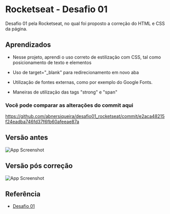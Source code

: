 
# Rocketseat - Desafio 01

Desafio 01 pela Rocketseat, no qual foi proposto a correção do HTML e CSS da página.




## Aprendizados

- Nesse projeto, aprendi o uso correto de estilização com CSS, tal como posicionamento de texto e elementos

- Uso de target="_blank" para redirecionamento em novo aba

- Utilização de fontes externas, como por exemplo do Google Fonts.

- Maneiras de utilização das tags "strong" e "span"

### Você pode comparar as alterações do commit aqui
https://github.com/abnersiqueira/desafio01_rocketseat/commit/e2aca48215f24eadba746fd37f6fb60afeeae87a

## Versão antes

![App Screenshot](https://i.imgur.com/Uxh2YKm.png)

## Versão pós correção

![App Screenshot](https://i.imgur.com/DY9OSaU.png)

## Referência

 - [Desafio 01](https://explorer-stage02-p01.vercel.app/)
